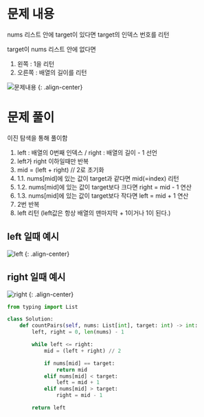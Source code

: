 # 문제 내용

nums 리스트 안에 target이 있다면 target의 인덱스 번호를 리턴


target이 nums 리스트 안에 없다면 

1. 왼쪽 : 1을 리턴
2. 오른쪽 : 배열의 길이를 리턴

![문제내용](https://github.com/kimhyunso/sail-99_withPython/assets/87798982/25d1004f-cbe5-4467-a1ae-a5fad2a87f2c)
{: .align-center}

# 문제 풀이
이진 탐색을 통해 풀이함

1. left : 배열의 0번째 인덱스 / right : 배열의 길이 - 1 선언 
2. left가 right 이하일때만 반복
3. mid = (left + right) // 2로 초기화
4. 1.1. nums[mid]에 있는 값이 target과 같다면 mid(=index) 리턴
5. 1.2. nums[mid]에 있는 값이 target보다 크다면 right = mid - 1 연산
6. 1.3. nums[mid]에 있는 값이 target보다 작다면 left = mid + 1 연산
7. 2번 반복
8. left 리턴 (left값은 항상 배열의 맨마지막 + 1이거나 1이 된다.)

## left 일때 예시
![left](https://github.com/kimhyunso/sail-99_withPython/assets/87798982/e5241964-08fc-445b-b960-2b4e62a6a458)
{: .align-center}


## right 일때 예시
![right](https://github.com/kimhyunso/sail-99_withPython/assets/87798982/af96cd72-b94d-4eb6-8f13-f40c4a76f7bc)
{: .align-center}


```python
from typing import List

class Solution:
    def countPairs(self, nums: List[int], target: int) -> int:
        left, right = 0, len(nums) - 1

        while left <= right:
            mid = (left + right) // 2

            if nums[mid] == target:
                return mid
            elif nums[mid] < target:
                left = mid + 1
            elif nums[mid] > target:
                right = mid - 1

        return left
```










